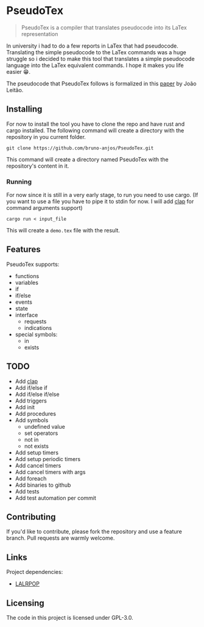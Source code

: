 # PseudoTex
> PseudoTex is a compiler that translates pseudocode into its LaTex representation

In university i had to do a few reports in LaTex that had pseudocode. Translating
the simple pseudocode to the LaTex commands was a huge struggle so i decided to make
this tool that translates a simple pseudocode language into the LaTex equivalent
commands. I hope it makes you life easier :grin:.

The pseudocode that PseudoTex follows is formalized in this [paper](PseudoCodeNotes.pdf)
by João Leitão.

## Installing

For now to install the tool you have to clone the repo and have rust and cargo
installed. The following command will create a directory with the repository
in you current folder.

```shell
git clone https://github.com/bruno-anjos/PseudoTex.git
```

This command will create a directory named PseudoTex with the repository's content
in it.

### Running

For now since it is still in a very early stage, to run you need to use cargo.
(If you want to use a file you have to pipe it to stdin for now. I will add
[clap](https://clap.rs) for command arguments support)

```shell
cargo run < input_file
```

This will create a `demo.tex` file with the result.

## Features

PseudoTex supports:
* functions
* variables
* if
* if/else
* events
* state
* interface
    + requests
    + indications
* special symbols:
	+ in
	+ exists

## TODO

* Add [clap](https://clap.rs)
* Add if/else if
* Add if/else if/else
* Add triggers
* Add init
* Add procedures
* Add symbols
    + undefined value
    + set operators
    + not in
    + not exists
* Add setup timers
* Add setup periodic timers
* Add cancel timers
* Add cancel timers with args
* Add foreach
* Add binaries to github
* Add tests
* Add test automation per commit

## Contributing

If you'd like to contribute, please fork the repository and use a feature
branch. Pull requests are warmly welcome.

## Links

Project dependencies:
- [LALRPOP](http://lalrpop.github.io/lalrpop/)


## Licensing

The code in this project is licensed under GPL-3.0.
